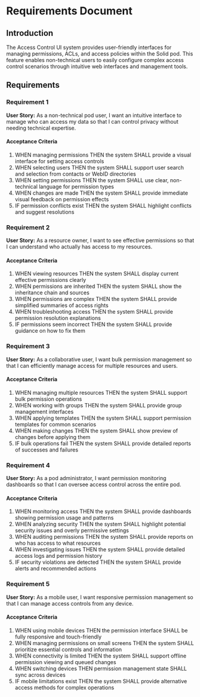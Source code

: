 # Requirements Document

## Introduction

The Access Control UI system provides user-friendly interfaces for managing permissions, ACLs, and access policies within the Solid pod. This feature enables non-technical users to easily configure complex access control scenarios through intuitive web interfaces and management tools.

## Requirements

### Requirement 1

**User Story:** As a non-technical pod user, I want an intuitive interface to manage who can access my data so that I can control privacy without needing technical expertise.

#### Acceptance Criteria

1. WHEN managing permissions THEN the system SHALL provide a visual interface for setting access controls
2. WHEN selecting users THEN the system SHALL support user search and selection from contacts or WebID directories
3. WHEN setting permissions THEN the system SHALL use clear, non-technical language for permission types
4. WHEN changes are made THEN the system SHALL provide immediate visual feedback on permission effects
5. IF permission conflicts exist THEN the system SHALL highlight conflicts and suggest resolutions

### Requirement 2

**User Story:** As a resource owner, I want to see effective permissions so that I can understand who actually has access to my resources.

#### Acceptance Criteria

1. WHEN viewing resources THEN the system SHALL display current effective permissions clearly
2. WHEN permissions are inherited THEN the system SHALL show the inheritance chain and sources
3. WHEN permissions are complex THEN the system SHALL provide simplified summaries of access rights
4. WHEN troubleshooting access THEN the system SHALL provide permission resolution explanations
5. IF permissions seem incorrect THEN the system SHALL provide guidance on how to fix them

### Requirement 3

**User Story:** As a collaborative user, I want bulk permission management so that I can efficiently manage access for multiple resources and users.

#### Acceptance Criteria

1. WHEN managing multiple resources THEN the system SHALL support bulk permission operations
2. WHEN working with groups THEN the system SHALL provide group management interfaces
3. WHEN applying templates THEN the system SHALL support permission templates for common scenarios
4. WHEN making changes THEN the system SHALL show preview of changes before applying them
5. IF bulk operations fail THEN the system SHALL provide detailed reports of successes and failures

### Requirement 4

**User Story:** As a pod administrator, I want permission monitoring dashboards so that I can oversee access control across the entire pod.

#### Acceptance Criteria

1. WHEN monitoring access THEN the system SHALL provide dashboards showing permission usage and patterns
2. WHEN analyzing security THEN the system SHALL highlight potential security issues and overly permissive settings
3. WHEN auditing permissions THEN the system SHALL provide reports on who has access to what resources
4. WHEN investigating issues THEN the system SHALL provide detailed access logs and permission history
5. IF security violations are detected THEN the system SHALL provide alerts and recommended actions

### Requirement 5

**User Story:** As a mobile user, I want responsive permission management so that I can manage access controls from any device.

#### Acceptance Criteria

1. WHEN using mobile devices THEN the permission interface SHALL be fully responsive and touch-friendly
2. WHEN managing permissions on small screens THEN the system SHALL prioritize essential controls and information
3. WHEN connectivity is limited THEN the system SHALL support offline permission viewing and queued changes
4. WHEN switching devices THEN permission management state SHALL sync across devices
5. IF mobile limitations exist THEN the system SHALL provide alternative access methods for complex operations